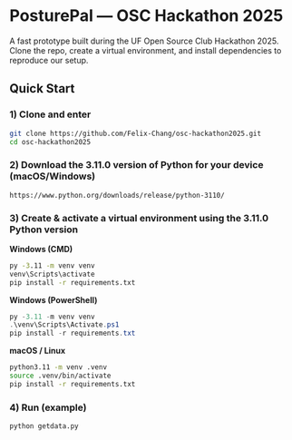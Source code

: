 # PosturePal — OSC Hackathon 2025 
A fast prototype built during the UF Open Source Club Hackathon 2025. Clone the repo, create a virtual environment, and install dependencies to reproduce our setup.

## Quick Start

### 1) Clone and enter
```bash
git clone https://github.com/Felix-Chang/osc-hackathon2025.git
cd osc-hackathon2025
```

### 2) Download the 3.11.0 version of Python for your device (macOS/Windows)

```
https://www.python.org/downloads/release/python-3110/
```

### 3) Create & activate a virtual environment using the 3.11.0 Python version

**Windows (CMD)**
```cmd
py -3.11 -m venv venv
venv\Scripts\activate
pip install -r requirements.txt
```

**Windows (PowerShell)**
```powershell
py -3.11 -m venv venv
.\venv\Scripts\Activate.ps1
pip install -r requirements.txt
```

**macOS / Linux**
```bash
python3.11 -m venv .venv
source .venv/bin/activate
pip install -r requirements.txt
```

### 4) Run (example)
```
python getdata.py
```
